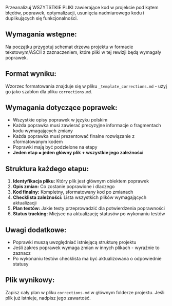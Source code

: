 Przeanalizuj WSZYTSTKIE PLIKI zawierające kod w projekcie pod kątem błędów, poprawek, optymalizacji, usunięcia nadmiarowego kodu i duplikujących się funkcjonalności.

## Wymagania wstępne:

Na początku przygotuj schemat drzewa projektu w formacie tekstowym/ASCII z zaznaczeniem, które pliki w tej rewizji będą wymagały poprawek.

## Format wyniku:

Wzorzec formatowania znajduje się w pliku `_template_corrections.md` - użyj go jako szablon dla pliku `corrections.md`.

## Wymagania dotyczące poprawek:

- Wszystkie opisy poprawek w języku polskim
- Każda poprawka musi zawierać precyzyjne informacje o fragmentach kodu wymagających zmiany
- Każda poprawka musi prezentować finalne rozwiązanie z sformatowanym kodem
- Poprawki mają być podzielone na etapy
- **Jeden etap = jeden główny plik + wszystkie jego zależności**

## Struktura każdego etapu:

1. **Identyfikacja pliku:** Który plik jest głównym obiektem poprawek
2. **Opis zmian:** Co zostanie poprawione i dlaczego
3. **Kod finalny:** Kompletny, sformatowany kod po zmianach
4. **Checklista zależności:** Lista wszystkich plików wymagających aktualizacji
5. **Plan testów:** Jakie testy przeprowadzić dla potwierdzenia poprawności
6. **Status tracking:** Miejsce na aktualizację statusów po wykonaniu testów

## Uwagi dodatkowe:

- Poprawki muszą uwzględniać istniejącą strukturę projektu
- Jeśli zakres poprawek wymaga zmian w innych plikach - wyraźnie to zaznacz
- Po wykonaniu testów checklista ma być aktualizowana o odpowiednie statusy

## Plik wynikowy:

Zapisz cały plan w pliku `corrections.md` w głównym folderze projektu. Jeśli plik już istnieje, nadpisz jego zawartość.
